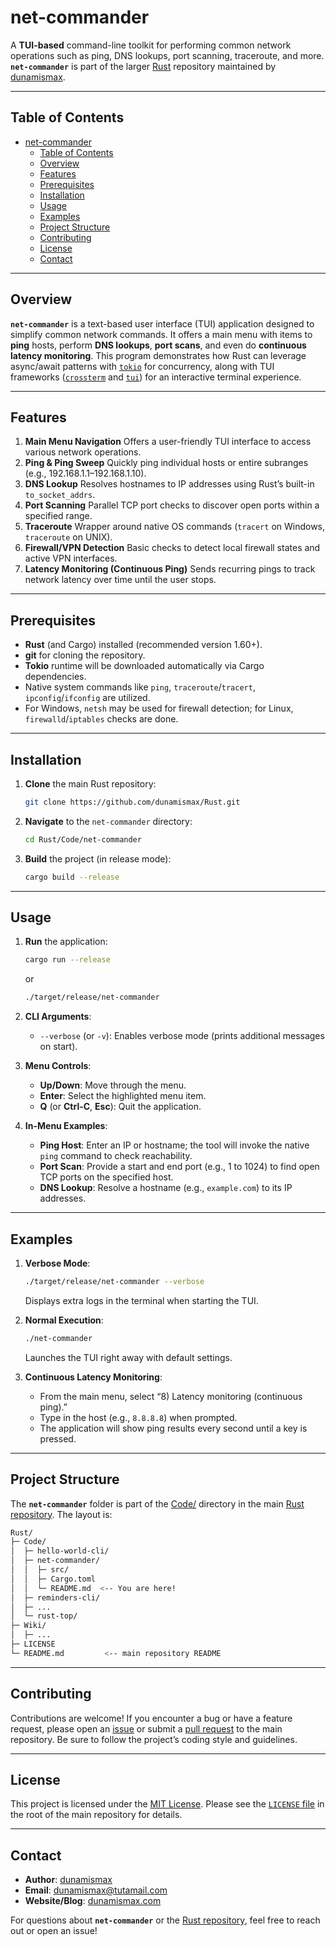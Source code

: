 # net-commander

A **TUI-based** command-line toolkit for performing common network operations such as ping, DNS lookups, port scanning, traceroute, and more. **`net-commander`** is part of the larger [Rust](https://github.com/dunamismax/Rust) repository maintained by [dunamismax](https://dunamismax.com).

---

## Table of Contents

- [net-commander](#net-commander)
  - [Table of Contents](#table-of-contents)
  - [Overview](#overview)
  - [Features](#features)
  - [Prerequisites](#prerequisites)
  - [Installation](#installation)
  - [Usage](#usage)
  - [Examples](#examples)
  - [Project Structure](#project-structure)
  - [Contributing](#contributing)
  - [License](#license)
  - [Contact](#contact)

---

## Overview

**`net-commander`** is a text-based user interface (TUI) application designed to simplify common network commands. It offers a main menu with items to **ping** hosts, perform **DNS lookups**, **port scans**, and even do **continuous latency monitoring**. This program demonstrates how Rust can leverage async/await patterns with [`tokio`](https://tokio.rs/) for concurrency, along with TUI frameworks ([`crossterm`](https://crates.io/crates/crossterm) and [`tui`](https://crates.io/crates/tui)) for an interactive terminal experience.

---

## Features

1. **Main Menu Navigation**
   Offers a user-friendly TUI interface to access various network operations.
2. **Ping & Ping Sweep**
   Quickly ping individual hosts or entire subranges (e.g., 192.168.1.1–192.168.1.10).
3. **DNS Lookup**
   Resolves hostnames to IP addresses using Rust’s built-in `to_socket_addrs`.
4. **Port Scanning**
   Parallel TCP port checks to discover open ports within a specified range.
5. **Traceroute**
   Wrapper around native OS commands (`tracert` on Windows, `traceroute` on UNIX).
6. **Firewall/VPN Detection**
   Basic checks to detect local firewall states and active VPN interfaces.
7. **Latency Monitoring (Continuous Ping)**
   Sends recurring pings to track network latency over time until the user stops.

---

## Prerequisites

- **Rust** (and Cargo) installed (recommended version 1.60+).
- **git** for cloning the repository.
- **Tokio** runtime will be downloaded automatically via Cargo dependencies.
- Native system commands like `ping`, `traceroute`/`tracert`, `ipconfig`/`ifconfig` are utilized.
- For Windows, `netsh` may be used for firewall detection; for Linux, `firewalld`/`iptables` checks are done.

---

## Installation

1. **Clone** the main Rust repository:

   ```bash
   git clone https://github.com/dunamismax/Rust.git
   ```

2. **Navigate** to the `net-commander` directory:

   ```bash
   cd Rust/Code/net-commander
   ```

3. **Build** the project (in release mode):

   ```bash
   cargo build --release
   ```

---

## Usage

1. **Run** the application:

   ```bash
   cargo run --release
   ```

   or

   ```bash
   ./target/release/net-commander
   ```

2. **CLI Arguments**:
   - `--verbose` (or `-v`): Enables verbose mode (prints additional messages on start).

3. **Menu Controls**:
   - **Up/Down**: Move through the menu.
   - **Enter**: Select the highlighted menu item.
   - **Q** (or **Ctrl-C**, **Esc**): Quit the application.

4. **In-Menu Examples**:
   - **Ping Host**: Enter an IP or hostname; the tool will invoke the native `ping` command to check reachability.
   - **Port Scan**: Provide a start and end port (e.g., 1 to 1024) to find open TCP ports on the specified host.
   - **DNS Lookup**: Resolve a hostname (e.g., `example.com`) to its IP addresses.

---

## Examples

1. **Verbose Mode**:

   ```bash
   ./target/release/net-commander --verbose
   ```

   Displays extra logs in the terminal when starting the TUI.

2. **Normal Execution**:

   ```bash
   ./net-commander
   ```

   Launches the TUI right away with default settings.

3. **Continuous Latency Monitoring**:
   - From the main menu, select “8) Latency monitoring (continuous ping).”
   - Type in the host (e.g., `8.8.8.8`) when prompted.
   - The application will show ping results every second until a key is pressed.

---

## Project Structure

The **`net-commander`** folder is part of the [Code/](https://github.com/dunamismax/Rust/tree/main/Code) directory in the main [Rust repository](https://github.com/dunamismax/Rust). The layout is:

```bash
Rust/
├─ Code/
│  ├─ hello-world-cli/
│  ├─ net-commander/
│  │  ├─ src/
│  │  ├─ Cargo.toml
│  │  └─ README.md  <-- You are here!
│  ├─ reminders-cli/
│  ├─ ...
│  └─ rust-top/
├─ Wiki/
│  ├─ ...
├─ LICENSE
└─ README.md         <-- main repository README
```

---

## Contributing

Contributions are welcome! If you encounter a bug or have a feature request, please open an [issue](https://github.com/dunamismax/Rust/issues) or submit a [pull request](https://github.com/dunamismax/Rust/pulls) to the main repository. Be sure to follow the project’s coding style and guidelines.

---

## License

This project is licensed under the [MIT License](https://github.com/dunamismax/Rust/blob/main/LICENSE). Please see the [`LICENSE` file](https://github.com/dunamismax/Rust/blob/main/LICENSE) in the root of the main repository for details.

---

## Contact

- **Author**: [dunamismax](https://dunamismax.com)
- **Email**: [dunamismax@tutamail.com](mailto:dunamismax@tutamail.com)
- **Website/Blog**: [dunamismax.com](https://dunamismax.com)

For questions about **`net-commander`** or the [Rust repository](https://github.com/dunamismax/Rust), feel free to reach out or open an issue!

